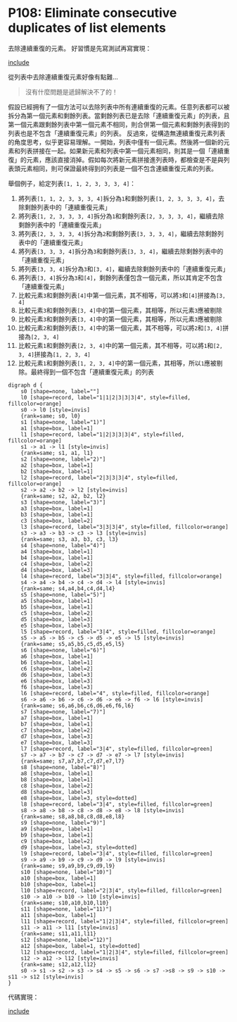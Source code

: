 # P108: Eliminate consecutive duplicates of list elements

去除連續重復的元素。
好習慣是先寫測試再寫實現：

[include](../../tests/lists/p108_test.py)

從列表中去除連續重復元素好像有點難...

>沒有什麼問題是遞歸解決不了的！

假設已經拥有了一個方法可以去除列表中所有連續重復的元素。任意列表都可以被拆分為第一個元素和剩餘列表。當剩餘列表已是去除「連續重復元素」的列表，且第一個元素跟剩餘列表中第一個元素不相同，則合併第一個元素和剩餘列表得到的列表也是不包含「連續重復元素」的列表。
反過來，從構造無連續重復元素列表的⻆度思考，似乎更容易理解。一開始，列表中僅有一個元素。然後將一個新的元素和列表拼接在一起。如果新元素和列表中第一個元素相同，則其是一個「連續重復」的元素，應該直接消掉。假如每次將新元素拼接進列表時，都檢查是不是與列表頭元素相同，則可保證最終得到的列表是一個不包含連續重復元素的列表。

舉個例子，給定列表`[1, 1, 2, 3, 3, 3, 4]`：

1. 將列表`[1, 1, 2, 3, 3, 3, 4]`拆分為`1`和剩餘列表`[1, 2, 3, 3, 3, 4]`，去除剩餘列表中的「連續重復元素」
2. 將列表`[1, 2, 3, 3, 3, 4]`拆分為`1`和剩餘列表`[2, 3, 3, 3, 4]`，繼續去除剩餘列表中的「連續重復元素」
3. 將列表`[2, 3, 3, 3, 4]`拆分為`2`和剩餘列表`[3, 3, 3, 4]`，繼續去除剩餘列表中的「連續重復元素」
4. 將列表`[3, 3, 3, 4]`拆分為`3`和剩餘列表`[3, 3, 4]`，繼續去除剩餘列表中的「連續重復元素」
5. 將列表`[3, 3, 4]`拆分為`3`和`[3, 4]`，繼續去除剩餘列表中的「連續重復元素」
6. 將列表`[3, 4]`拆分為`3`和`[4]`，剩餘列表僅包含一個元素，所以其肯定不包含「連續重復元素」
7. 比較元素`3`和剩餘列表`[4]`中第一個元素，其不相等，可以將`3`和`[4]`拼接為`[3, 4]`
8. 比較元素`3`和剩餘列表`[3, 4]`中的第一個元素，其相等，所以元素`3`應被剔除
9. 比較元素`3`和剩餘列表`[3, 4]`中的第一個元素，其相等，所以元素`3`應被剔除
10. 比較元素`2`和剩餘列表`[3, 4]`中的第一個元素，其不相等，可以將`2`和`[3, 4]`拼接為`[2, 3, 4]`
11. 比較元素`1`和剩餘列表`[2, 3, 4]`中的第一個元素，其不相等，可以將`1`和`[2, 3, 4]`拼接為`[1, 2, 3, 4]`
12. 比較元素`1`和剩餘列表`[1, 2, 3, 4]`中的第一個元素，其相等，所以`1`應被剔除。最終得到一個不包含「連續重復元素」的列表

```puml
digraph d {
    s0 [shape=none, label=""]
    l0 [shape=record, label="1|1|2|3|3|3|4", style=filled, fillcolor=orange]
    s0 -> l0 [style=invis]
    {rank=same; s0, l0}
    s1 [shape=none, label="1)"]
    a1 [shape=box, label=1]
    l1 [shape=record, label="1|2|3|3|3|4", style=filled, fillcolor=orange]
    s1 -> a1 -> l1 [style=invis]
    {rank=same; s1, a1, l1}
    s2 [shape=none, label="2)"]
    a2 [shape=box, label=1]
    b2 [shape=box, label=1]
    l2 [shape=record, label="2|3|3|3|4", style=filled, fillcolor=orange]
    s2 -> a2 -> b2 -> l2 [style=invis]
    {rank=same; s2, a2, b2, l2}
    s3 [shape=none, label="3)"]
    a3 [shape=box, label=1]
    b3 [shape=box, label=1]
    c3 [shape=box, label=2]
    l3 [shape=record, label="3|3|3|4", style=filled, fillcolor=orange]
    s3 -> a3 -> b3 -> c3 -> l3 [style=invis]
    {rank=same; s3, a3, b3, c3, l3}
    s4 [shape=none, label="4)"]
    a4 [shape=box, label=1]
    b4 [shape=box, label=1]
    c4 [shape=box, label=2]
    d4 [shape=box, label=3]
    l4 [shape=record, label="3|3|4", style=filled, fillcolor=orange]
    s4 -> a4 -> b4 -> c4 -> d4 -> l4 [style=invis]
    {rank=same; s4,a4,b4,c4,d4,l4}
    s5 [shape=none, label="5)"]
    a5 [shape=box, label=1]
    b5 [shape=box, label=1]
    c5 [shape=box, label=2]
    d5 [shape=box, label=3]
    e5 [shape=box, label=3]
    l5 [shape=record, label="3|4", style=filled, fillcolor=orange]
    s5 -> a5 -> b5 -> c5 -> d5 -> e5 -> l5 [style=invis]
    {rank=same; s5,a5,b5,c5,d5,e5,l5}
    s6 [shape=none, label="6)"]
    a6 [shape=box, label=1]
    b6 [shape=box, label=1]
    c6 [shape=box, label=2]
    d6 [shape=box, label=3]
    e6 [shape=box, label=3]
    f6 [shape=box, label=3]
    l6 [shape=record, label="4", style=filled, fillcolor=orange]
    s6 -> a6 -> b6 -> c6 -> d6 -> e6 -> f6 -> l6 [style=invis]
    {rank=same; s6,a6,b6,c6,d6,e6,f6,l6}
    s7 [shape=none, label="7)"]
    a7 [shape=box, label=1]
    b7 [shape=box, label=1]
    c7 [shape=box, label=2]
    d7 [shape=box, label=3]
    e7 [shape=box, label=3]
    l7 [shape=record, label="3|4", style=filled, fillcolor=green]
    s7 -> a7 -> b7 -> c7 -> d7 -> e7 -> l7 [style=invis]
    {rank=same; s7,a7,b7,c7,d7,e7,l7}
    s8 [shape=none, label="8)"]
    a8 [shape=box, label=1]
    b8 [shape=box, label=1]
    c8 [shape=box, label=2]
    d8 [shape=box, label=3]
    e8 [shape=box, label=3, style=dotted]
    l8 [shape=record, label="3|4", style=filled, fillcolor=green]
    s8 -> a8 -> b8 -> c8 -> d8 -> e8 -> l8 [style=invis]
    {rank=same; s8,a8,b8,c8,d8,e8,l8}
    s9 [shape=none, label="9)"]
    a9 [shape=box, label=1]
    b9 [shape=box, label=1]
    c9 [shape=box, label=2]
    d9 [shape=box, label=3, style=dotted]
    l9 [shape=record, label="3|4", style=filled, fillcolor=green]
    s9 -> a9 -> b9 -> c9 -> d9 -> l9 [style=invis]
    {rank=same; s9,a9,b9,c9,d9,l9}
    s10 [shape=none, label="10)"]
    a10 [shape=box, label=1]
    b10 [shape=box, label=1]
    l10 [shape=record, label="2|3|4", style=filled, fillcolor=green]
    s10 -> a10 -> b10 -> l10 [style=invis]
    {rank=same; s10,a10,b10,l10}
    s11 [shape=none, label="11)"]
    a11 [shape=box, label=1]
    l11 [shape=record, label="1|2|3|4", style=filled, fillcolor=green]
    s11 -> a11 -> l11 [style=invis]
    {rank=same; s11,a11,l11}
    s12 [shape=none, label="12)"]
    a12 [shape=box, label=1, style=dotted]
    l12 [shape=record, label="1|2|3|4", style=filled, fillcolor=green]
    s12 -> a12 -> l12 [style=invis]
    {rank=same; s12,a12,l12}
    s0 -> s1 -> s2 -> s3 -> s4 -> s5 -> s6 -> s7 ->s8 -> s9 -> s10 -> s11 -> s12 [style=invis]
}
```

代碼實現：

[include](../../python99/lists/p108.py)
